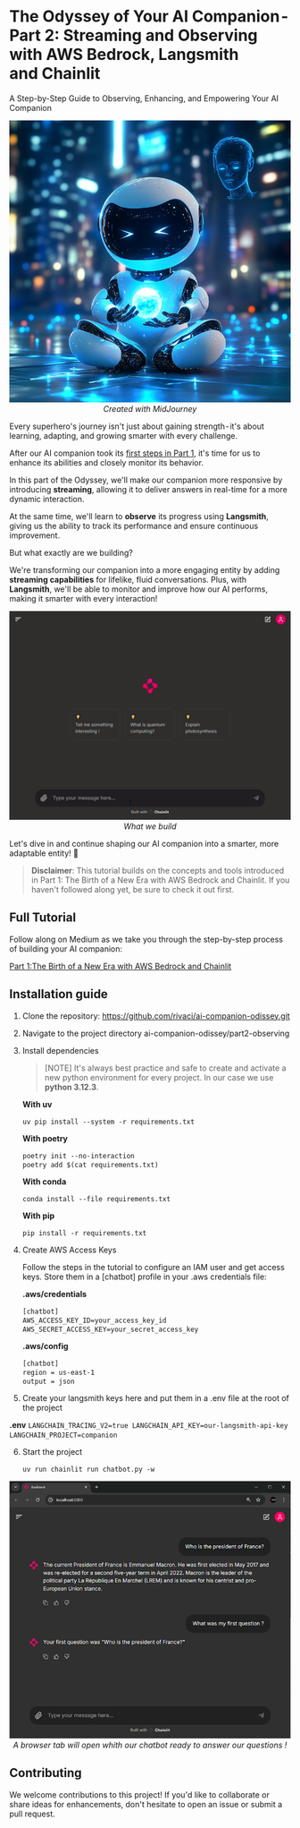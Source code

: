 # The Odyssey of Your AI Companion - Part 2: Streaming and Observing with AWS Bedrock, Langsmith and Chainlit
A Step-by-Step Guide to Observing, Enhancing, and Empowering Your AI Companion

<p align="center">
  <img src="../images/ai-companion-odissey-part-2-observing.png">
  <br>
  <i>Created with MidJourney</i>
</p>

Every superhero's journey isn't just about gaining strength - it's about learning, adapting, and growing smarter with every challenge. 

After our AI companion took its [first steps in Part 1](https://github.com/rivaci/ai-companion-odissey/tree/main/part1-birth), it's time for us to enhance its abilities and closely monitor its behavior.

In this part of the Odyssey, we'll make our companion more responsive by introducing **streaming**, allowing it to deliver answers in real-time for a more dynamic interaction. 

At the same time, we'll learn to **observe** its progress using **Langsmith**, giving us the ability to track its performance and ensure continuous improvement.

But what exactly are we building? 

We're transforming our companion into a more engaging entity by adding **streaming capabilities** for lifelike, fluid conversations. Plus, with **Langsmith**, we'll be able to monitor and improve how our AI performs, making it smarter with every interaction!

<p align="center">
  <img src="../images/ai-companion-odissey-part-2-what-we-build.png">
  <br>
  <i>What we build</i>
</p>

Let's dive in and continue shaping our AI companion into a smarter, more adaptable entity! 🚀

> **Disclaimer**: This tutorial builds on the concepts and tools introduced in Part 1: The Birth of a New Era with AWS Bedrock and Chainlit. If you haven't followed along yet, be sure to check it out first.

## Full Tutorial

Follow along on Medium as we take you through the step-by-step process of building your AI companion:

[Part 1:The Birth of a New Era with AWS Bedrock and Chainlit](https://generativeai.pub/the-odyssey-of-your-ai-companion-part-1-the-birth-of-a-new-era-with-aws-bedrock-and-chainlit-4cbb1d181b59)

## Installation guide


1. Clone the repository: https://github.com/rivaci/ai-companion-odissey.git
2. Navigate to the project directory ai-companion-odissey/part2-observing
3. Install dependencies

    > [NOTE]
    > It's always best practice and safe to create and activate a new python environment for every project.
    > In our case we use **python 3.12.3**.


    **With uv**

    ```
    uv pip install --system -r requirements.txt
    ```

    **With poetry**

    ```
    poetry init --no-interaction
    poetry add $(cat requirements.txt)
    ```

    **With conda**

    ```
    conda install --file requirements.txt
    ```

    **With pip**

    ```
    pip install -r requirements.txt
    ```

4. Create AWS Access Keys

    Follow the steps in the tutorial to configure an IAM user and get access keys. Store them in a [chatbot] profile in your .aws credentials file:

    **.aws/credentials**
    ```
    [chatbot]
    AWS_ACCESS_KEY_ID=your_access_key_id
    AWS_SECRET_ACCESS_KEY=your_secret_access_key
    ```
   
    **.aws/config**
    ```
    [chatbot]
    region = us-east-1
    output = json
    ```

5. Create your langsmith keys here and put them in a .env file at the root of the project

**.env**
    ```
    LANGCHAIN_TRACING_V2=true
    LANGCHAIN_API_KEY=our-langsmith-api-key
    LANGCHAIN_PROJECT=companion
    ```

6. Start the project

    ```
    uv run chainlit run chatbot.py -w
    ```

<p align="center">
  <img src="../images/ai-companion-odissey-part-1-birth-discussion.png">
  <br>
  <i>A browser tab will open whith our chatbot ready to answer our questions !</i>
</p>

## Contributing

We welcome contributions to this project! If you'd like to collaborate or share ideas for enhancements, don't hesitate to open an issue or submit a pull request.
